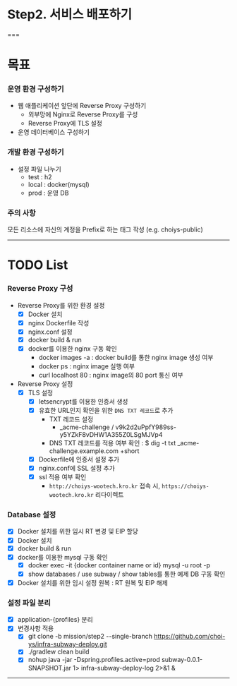# Step2. 서비스 배포하기
===

# 목표

### 운영 환경 구성하기
- 웹 애플리케이션 앞단에 Reverse Proxy 구성하기
  - 외부망에 Nginx로 Reverse Proxy를 구성
  - Reverse Proxy에 TLS 설정
- 운영 데이터베이스 구성하기

### 개발 환경 구성하기
- 설정 파일 나누기
  - test : h2 
  - local : docker(mysql) 
  - prod : 운영 DB
  
### 주의 사항
모든 리소스에 자신의 계정을 Prefix로 하는 태그 작성 (e.g. choiys-public)

---

# TODO List
### Reverse Proxy 구성
 - Reverse Proxy를 위한 환경 설정
   - [x] Docker 설치
   - [x] nginx Dockerfile 작성
   - [x] nginx.conf 설정
   - [x] docker build & run
   - [x] docker를 이용한 nginx 구동 확인
     - docker images -a : docker build를 통한 nginx image 생성 여부
     - docker ps : nginx image 실행 여부
     - curl localhost 80 : nginx image의 80 port 통신 여부  

- Reverse Proxy 설정
  - [x] TLS 설정
    - [x] letsencrypt를 이용한 인증서 생성
    - [x] 유효한 URL인지 확인을 위한 `DNS TXT 레코드`로 추가
      - TXT 레코드 설정
        - _acme-challenge / v9k2d2uPpfY989ss-y5YZkF8vDHW1A355Z0LSgMJVp4
      - DNS TXT 레코드를 적용 여부 확인 : $ dig -t txt _acme-challenge.example.com +short
    - [x] Dockerfile에 인증서 설정 추가
    - [x] nginx.conf에 SSL 설정 추가
    - [x] ssl 적용 여부 확인
      - `http://choiys-wootech.kro.kr` 접속 시, `https://choiys-wootech.kro.kr` 리다이렉트 

### Database 설정
- [x] Docker 설치를 위한 임시 RT 변경 및 EIP 할당
- [x] Docker 설치
- [x] docker build & run
- [x] docker를 이용한 mysql 구동 확인
  - [x] docker exec -it {docker container name or id} mysql -u root -p
  - [x] show databases / use subway / show tables를 통한 예제 DB 구동 확인
- [x] Docker 설치를 위한 임시 설정 원복 : RT 원복 및 EIP 해제

### 설정 파일 분리 
- [x] application-{profiles} 분리
- [x] 변경사항 적용
  - [x] git clone -b mission/step2 --single-branch https://github.com/choi-ys/infra-subway-deploy.git
  - [x] ./gradlew clean build
  - [x] nohup java -jar -Dspring.profiles.active=prod subway-0.0.1-SNAPSHOT.jar 1> infra-subway-deploy-log 2>&1 &

---

